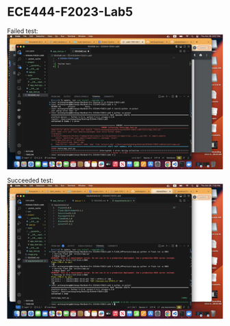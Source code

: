 # ECE444-F2023-Lab5

Failed test:
![Alt text](image.png)

Succeeded test:
![Alt text](image-1.png)

